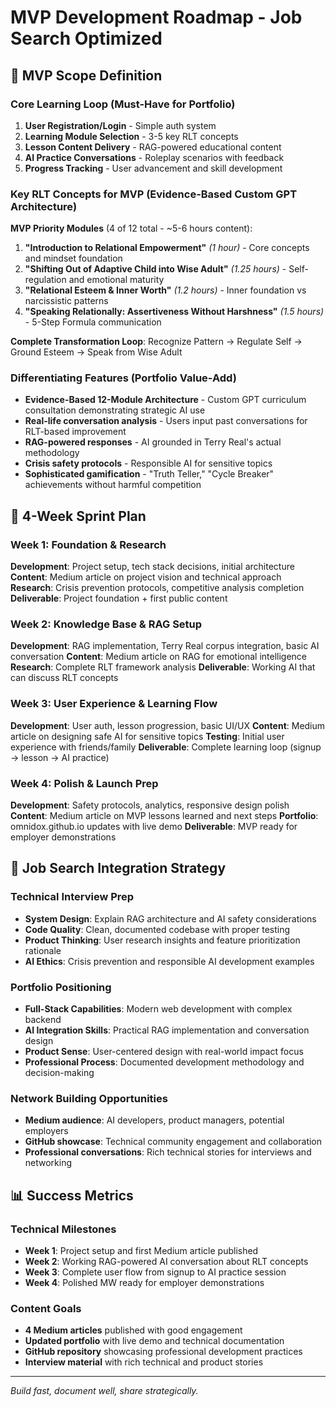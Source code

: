 # MVP Development Roadmap - Job Search Optimized

## 🎯 **MVP Scope Definition**

### **Core Learning Loop** (Must-Have for Portfolio)
1. **User Registration/Login** - Simple auth system
2. **Learning Module Selection** - 3-5 key RLT concepts
3. **Lesson Content Delivery** - RAG-powered educational content
4. **AI Practice Conversations** - Roleplay scenarios with feedback
5. **Progress Tracking** - User advancement and skill development

### **Key RLT Concepts for MVP** (Evidence-Based Custom GPT Architecture)
**MVP Priority Modules** (4 of 12 total - ~5-6 hours content):
1. **"Introduction to Relational Empowerment"** *(1 hour)* - Core concepts and mindset foundation
2. **"Shifting Out of Adaptive Child into Wise Adult"** *(1.25 hours)* - Self-regulation and emotional maturity
3. **"Relational Esteem & Inner Worth"** *(1.2 hours)* - Inner foundation vs narcissistic patterns
4. **"Speaking Relationally: Assertiveness Without Harshness"** *(1.5 hours)* - 5-Step Formula communication

**Complete Transformation Loop**: Recognize Pattern → Regulate Self → Ground Esteem → Speak from Wise Adult

### **Differentiating Features** (Portfolio Value-Add)
- **Evidence-Based 12-Module Architecture** - Custom GPT curriculum consultation demonstrating strategic AI use
- **Real-life conversation analysis** - Users input past conversations for RLT-based improvement
- **RAG-powered responses** - AI grounded in Terry Real's actual methodology
- **Crisis safety protocols** - Responsible AI for sensitive topics
- **Sophisticated gamification** - "Truth Teller," "Cycle Breaker" achievements without harmful competition

## 🚀 **4-Week Sprint Plan**

### **Week 1: Foundation & Research**
**Development**: Project setup, tech stack decisions, initial architecture
**Content**: Medium article on project vision and technical approach
**Research**: Crisis prevention protocols, competitive analysis completion
**Deliverable**: Project foundation + first public content

### **Week 2: Knowledge Base & RAG Setup**
**Development**: RAG implementation, Terry Real corpus integration, basic AI conversation
**Content**: Medium article on RAG for emotional intelligence
**Research**: Complete RLT framework analysis
**Deliverable**: Working AI that can discuss RLT concepts

### **Week 3: User Experience & Learning Flow**
**Development**: User auth, lesson progression, basic UI/UX
**Content**: Medium article on designing safe AI for sensitive topics
**Testing**: Initial user experience with friends/family
**Deliverable**: Complete learning loop (signup → lesson → AI practice)

### **Week 4: Polish & Launch Prep**
**Development**: Safety protocols, analytics, responsive design polish
**Content**: Medium article on MVP lessons learned and next steps
**Portfolio**: omnidox.github.io updates with live demo
**Deliverable**: MVP ready for employer demonstrations

## 🎯 **Job Search Integration Strategy**

### **Technical Interview Prep**
- **System Design**: Explain RAG architecture and AI safety considerations
- **Code Quality**: Clean, documented codebase with proper testing
- **Product Thinking**: User research insights and feature prioritization rationale
- **AI Ethics**: Crisis prevention and responsible AI development examples

### **Portfolio Positioning**
- **Full-Stack Capabilities**: Modern web development with complex backend
- **AI Integration Skills**: Practical RAG implementation and conversation design
- **Product Sense**: User-centered design with real-world impact focus
- **Professional Process**: Documented development methodology and decision-making

### **Network Building Opportunities**
- **Medium audience**: AI developers, product managers, potential employers
- **GitHub showcase**: Technical community engagement and collaboration
- **Professional conversations**: Rich technical stories for interviews and networking

## 📊 **Success Metrics**

### **Technical Milestones**
- **Week 1**: Project setup and first Medium article published
- **Week 2**: Working RAG-powered AI conversation about RLT concepts
- **Week 3**: Complete user flow from signup to AI practice session
- **Week 4**: Polished MW ready for employer demonstrations

### **Content Goals**
- **4 Medium articles** published with good engagement
- **Updated portfolio** with live demo and technical documentation
- **GitHub repository** showcasing professional development practices
- **Interview material** with rich technical and product stories

---

*Build fast, document well, share strategically.*
